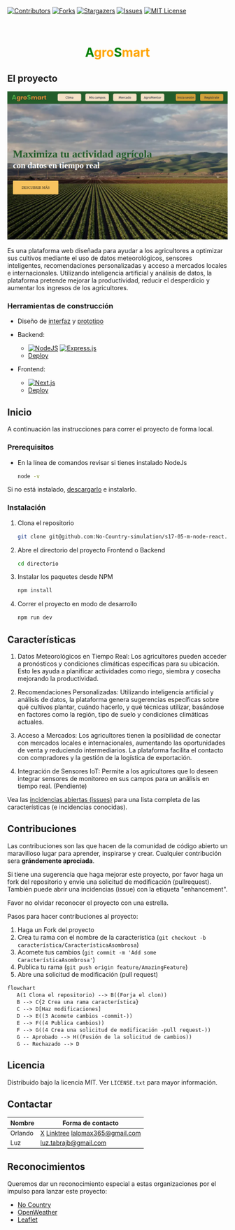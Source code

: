 
<!-- PROJECT SHIELDS -->
<!--
*** I'm using markdown "reference style" links for readability.
*** Reference links are enclosed in brackets [ ] instead of parentheses ( ).
*** See the bottom of this document for the declaration of the reference variables
*** for contributors-url, forks-url, etc. This is an optional, concise syntax you may use.
*** https://www.markdownguide.org/basic-syntax/#reference-style-links
-->

<!-- Aquí iran insignias de github, que serán habilitadas cuando el proyecto esté en público -->

[![Contributors][contributors-shield]][contributors-url]
[![Forks][forks-shield]][forks-url]
[![Stargazers][stars-shield]][stars-url]
[![Issues][issues-shield]][issues-url]
[![MIT License][license-shield]][license-url] 




<!-- PROJECT LOGO -->
<br />
<div align="center">
  <!-- 
  <a href="https://github.com/othneildrew/Best-README-Template">
    <img src="images/logo.png" alt="Logo" width="80" height="80"> 
  </a>
  -->

  <h1 align="center"><span style="color:green">A</span><span style="color:orange">gro<span><span style="color:green">S</span>mart</h1>

</div>



<!-- ABOUT THE PROJECT -->
## El proyecto
![alt text](/images/image.png)

Es una plataforma web diseñada para ayudar a los agricultores a optimizar sus cultivos mediante el uso de datos meteorológicos, sensores inteligentes, recomendaciones personalizadas y acceso a mercados locales e internacionales. Utilizando inteligencia artificial y análisis de datos, la plataforma pretende mejorar la productividad, reducir el desperdicio y aumentar los ingresos de los agricultores. 


### Herramientas de construcción

* Diseño de [interfaz](https://www.figma.com/design/f8Gz2AhBKFWJ4zMDqlUonq/Agricultura-inteligente?node-id=1-8&node-type=canvas&t=6GJZLG8wmJHqycdB-0) y [prototipo](https://www.figma.com/proto/f8Gz2AhBKFWJ4zMDqlUonq/Agricultura-inteligente?page-id=1%3A8&node-id=31-614&node-type=FRAME&viewport=436%2C251%2C0.16&t=o1V420R49LM2dUlG-1&scaling=scale-down-width&content-scaling=fixed)

* Backend: 
   * [![NodeJS][NodeJS]][Node-url] [![Express.js][Express.js]][Express-url]
   * [Deploy](https://s17-05-m-node-back.onrender.com/api/v0)

* Frontend: 
   * [![Next.js][Next.js]][Next-url]
   * [Deploy](https://s17-05-m-node-react.onrender.com/)


<!-- GETTING STARTED -->
## Inicio

A continuación las instrucciones para correr el proyecto de forma local.

### Prerequisitos

* En la línea de comandos revisar si tienes instalado NodeJs
  ```sh
  node -v
  ```
Si no está instalado, [descargarlo](https://nodejs.org/en) e instalarlo.

### Instalación

1. Clona el repositorio
   ```sh
   git clone git@github.com:No-Country-simulation/s17-05-m-node-react.git
   ```
1. Abre el directorio del proyecto Frontend o Backend
   ```sh
   cd directorio
   ```
   
3. Instalar los paquetes desde NPM
   ```sh
   npm install
   ```
4. Correr el proyecto en modo de desarrollo
   ```js
   npm run dev
   ```


<!-- ROADMAP -->
## Características

1. Datos Meteorológicos en Tiempo Real: Los agricultores pueden acceder a pronósticos y condiciones climáticas específicas para su ubicación. Esto les ayuda a planificar actividades como riego, siembra y cosecha mejorando la productividad. 

2. Recomendaciones Personalizadas: Utilizando inteligencia artificial y análisis de datos, la plataforma genera sugerencias específicas sobre qué cultivos plantar, cuándo hacerlo, y qué técnicas utilizar, basándose en factores como la región, tipo de suelo y condiciones climáticas actuales. 

3. Acceso a Mercados: Los agricultores tienen la posibilidad de conectar con mercados locales e internacionales, aumentando las oportunidades de venta y reduciendo intermediarios. La plataforma facilita el contacto con compradores y la gestión de la logística de exportación. 

4. Integración de Sensores IoT: Permite a los agricultores que lo deseen integrar sensores de monitoreo en sus campos para un análisis en tiempo real. (Pendiente) 
    

Vea las [incidencias abiertas (issues)](https://github.com/No-Country-simulation/s17-05-m-node-react/switchmodes/issues) para una lista completa de las características (e incidencias conocidas).



<!-- CONTRIBUTING -->
## Contribuciones

Las contribuciones son las que hacen de la comunidad de código abierto un maravilloso lugar para aprender, inspirarse y crear. Cualquier contribución sera **grándemente apreciada**.

Si tiene una sugerencia que haga mejorar este proyecto, por favor haga un fork del repositorio y envíe una solicitud de modificación (pullrequest). También puede abrir una incidencias (issue) con la etiqueta "enhancement".

Favor no olvidar reconocer el proyecto con una estrella. 

Pasos para hacer contribuciones al proyecto:

1. Haga un Fork del proyecto
2. Crea tu rama con el nombre de la característica (`git checkout -b característica/CaracterísticaAsombrosa`)
3. Acomete tus cambios (`git commit -m 'Add some CaracterísticaAsombrosa'`)
4. Publica tu rama (`git push origin feature/AmazingFeature`)
5. Abre una solicitud de modificación (pull request)


```mermaid
flowchart
   A(1 Clona el repositorio) --> B((Forja el clon))
   B --> C{2 Crea una rama característica}
   C --> D[Haz modificaciones]
   D --> E((3 Acomete cambios -commit-))
   E --> F((4 Publica cambios))
   F --> G((4 Crea una solicitud de modificación -pull request-))
   G -- Aprobado --> H((Fusión de la solicitud de cambios))
   G -- Rechazado --> D
```


<!-- LICENSE -->
## Licencia

Distribuido bajo la licencia MIT. Ver `LICENSE.txt` para mayor información.


<!-- CONTACT -->
## Contactar
| Nombre | Forma de contacto |
|------|-----|
| Orlando | [X](https://x.com/OrlandoFloresH) [Linktree](https://linktr.ee/lalomax) lalomax365@gmail.com |
| Luz | luz.tabrajb@gmail.com |

<!-- Link del proyecto: [https://github.com/lalomax/malware](https://github.com/lalomax/malware) -->



<!-- ACKNOWLEDGMENTS -->
## Reconocimientos

Queremos dar un reconocimiento especial a estas organizaciones por el impulso para lanzar este proyecto:

* [No Country](https://www.nocountry.tech/)
* [OpenWeather](https://openweathermap.org/api)
* [Leaflet](https://leafletjs.com/)



<!-- MARKDOWN LINKS & IMAGES -->
<!-- https://www.markdownguide.org/basic-syntax/#reference-style-links -->
[contributors-shield]: https://img.shields.io/github/contributors/No-Country-simulation/s17-05-m-node-react.svg?style=for-the-badge
[contributors-url]: https://github.com/No-Country-simulation/s17-05-m-node-react/graphs/contributors
[forks-shield]: https://img.shields.io/github/forks/No-Country-simulation/s17-05-m-node-react.svg?style=for-the-badge
[forks-url]: https://github.com/No-Country-simulation/s17-05-m-node-react/switchmodes/network/members
[stars-shield]: https://img.shields.io/github/stars/No-Country-simulation/s17-05-m-node-react.svg?style=for-the-badge
[stars-url]: https://github.com/No-Country-simulation/s17-05-m-node-react/stargazers
[issues-shield]: https://img.shields.io/github/issues/No-Country-simulation/s17-05-m-node-react.svg?style=for-the-badge
[issues-url]: https://github.com/No-Country-simulation/s17-05-m-node-react/issues
[license-shield]: https://img.shields.io/github/license/lalomax/malware.svg?style=for-the-badge
[license-url]: https://github.com/No-Country-simulation/s17-05-m-node-react/blob/master/LICENSE.txt

[Next.js]: https://img.shields.io/badge/next.js-000000?style=for-the-badge&logo=nextdotjs&logoColor=white
[Next-url]: https://nextjs.org/
[Vitejs]: https://img.shields.io/badge/vite-%23646CFF.svg?style=for-the-badge&logo=vite&logoColor=white
[NodeJS]: https://img.shields.io/badge/node.js-6DA55F?style=for-the-badge&logo=node.js&logoColor=white
[Express.js]: https://img.shields.io/badge/express.js-%23404d59.svg?style=for-the-badge&logo=express&logoColor=%2361DAFB
[Express-url]: https://expressjs.com/
[Node-url]: https://nodejs.org/en
[vite-url]: https://vitejs.dev/
[React.js]: https://img.shields.io/badge/React-20232A?style=for-the-badge&logo=react&logoColor=61DAFB
[React-url]: https://reactjs.org/
[Vue.js]: https://img.shields.io/badge/Vue.js-35495E?style=for-the-badge&logo=vuedotjs&logoColor=4FC08D
[Vue-url]: https://vuejs.org/
[Angular.io]: https://img.shields.io/badge/Angular-DD0031?style=for-the-badge&logo=angular&logoColor=white
[Angular-url]: https://angular.io/
[Svelte.dev]: https://img.shields.io/badge/Svelte-4A4A55?style=for-the-badge&logo=svelte&logoColor=FF3E00
[Svelte-url]: https://svelte.dev/
[Laravel.com]: https://img.shields.io/badge/Laravel-FF2D20?style=for-the-badge&logo=laravel&logoColor=white
[Laravel-url]: https://laravel.com
[Bootstrap.com]: https://img.shields.io/badge/Bootstrap-563D7C?style=for-the-badge&logo=bootstrap&logoColor=white
[Bootstrap-url]: https://getbootstrap.com
[JQuery.com]: https://img.shields.io/badge/jQuery-0769AD?style=for-the-badge&logo=jquery&logoColor=white
[JQuery-url]: https://jquery.com 
